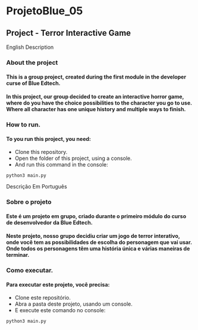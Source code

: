 # ProjetoBlue_05
## Project - Terror Interactive Game
<detail>
    <sumary>English Description</sumary>
    
### About the project

#### This is a group project, created during the first module in the developer curse of Blue Edtech.

#### In this project, our group decided to create an interactive horror game, where do you have the choice possibilities to the character you go to use. Where all character has one unique history and multiple ways to finish.

### How to run.

#### To you run this project, you need:
* Clone this repository.
* Open the folder of this project, using a console.
* And run this command in the console:
```console
python3 main.py
```

<detail>

<detail>
    <sumary>Descrição Em Português</sumary>

### Sobre o projeto

#### Este é um projeto em grupo, criado durante o primeiro módulo do curso de desenvolvedor da Blue Edtech.

#### Neste projeto, nosso grupo decidiu criar um jogo de terror interativo, onde você tem as possibilidades de escolha do personagem que vai usar. Onde todos os personagens têm uma história única e várias maneiras de terminar.

### Como executar.

#### Para executar este projeto, você precisa:
* Clone este repositório.
* Abra a pasta deste projeto, usando um console.
* E execute este comando no console:
```console
python3 main.py
```

<detail>